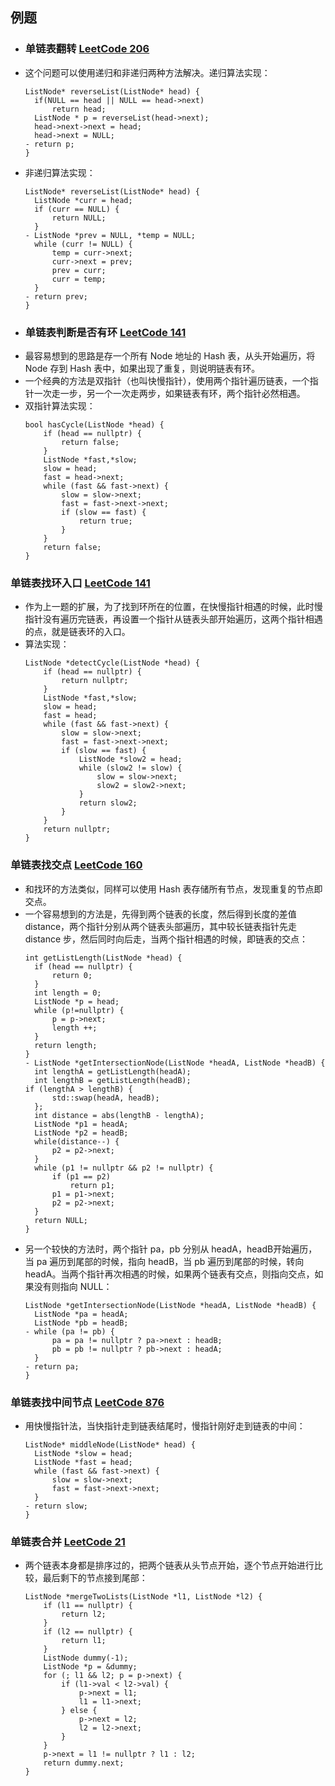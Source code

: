 ## 例题
- ### 单链表翻转 [LeetCode 206](https://leetcode.com/problems/reverse-linked-list/)
- 这个问题可以使用递归和非递归两种方法解决。递归算法实现：
  ```
  ListNode* reverseList(ListNode* head) {
    if(NULL == head || NULL == head->next)
        return head;
    ListNode * p = reverseList(head->next);
    head->next->next = head;
    head->next = NULL;
  - return p;
  } 
  ```
- 非递归算法实现：
  ```
  ListNode* reverseList(ListNode* head) {
    ListNode *curr = head;
    if (curr == NULL) {
        return NULL;
    }
  - ListNode *prev = NULL, *temp = NULL;
    while (curr != NULL) {
        temp = curr->next;
        curr->next = prev;
        prev = curr;
        curr = temp;
    }
  - return prev;
  } 
  ```
- ### 单链表判断是否有环 [LeetCode 141](https://leetcode.com/problems/linked-list-cycle/)
- 最容易想到的思路是存一个所有 Node 地址的 Hash 表，从头开始遍历，将 Node 存到 Hash 表中，如果出现了重复，则说明链表有环。
- 一个经典的方法是双指针（也叫快慢指针），使用两个指针遍历链表，一个指针一次走一步，另一个一次走两步，如果链表有环，两个指针必然相遇。
- 双指针算法实现：
  ```
  bool hasCycle(ListNode *head) {
      if (head == nullptr) {
          return false;
      }
      ListNode *fast,*slow;
      slow = head;
      fast = head->next;
      while (fast && fast->next) {
          slow = slow->next;
          fast = fast->next->next;
          if (slow == fast) {
              return true;
          }
      }
      return false;
  } 
  ```
### 单链表找环入口 [LeetCode 141](https://leetcode.com/problems/linked-list-cycle-ii/)
- 作为上一题的扩展，为了找到环所在的位置，在快慢指针相遇的时候，此时慢指针没有遍历完链表，再设置一个指针从链表头部开始遍历，这两个指针相遇的点，就是链表环的入口。
- 算法实现：
  ```
  ListNode *detectCycle(ListNode *head) {
      if (head == nullptr) {
          return nullptr;
      }
      ListNode *fast,*slow;
      slow = head;
      fast = head;
      while (fast && fast->next) {
          slow = slow->next;
          fast = fast->next->next;
          if (slow == fast) {
              ListNode *slow2 = head;
              while (slow2 != slow) {
                  slow = slow->next;
                  slow2 = slow2->next;
              }
              return slow2;
          }
      }
      return nullptr;
  } 
  ```
### 单链表找交点 [LeetCode 160](https://leetcode.com/problems/intersection-of-two-linked-lists/)
- 和找环的方法类似，同样可以使用 Hash 表存储所有节点，发现重复的节点即交点。
- 一个容易想到的方法是，先得到两个链表的长度，然后得到长度的差值 distance，两个指针分别从两个链表头部遍历，其中较长链表指针先走 distance 步，然后同时向后走，当两个指针相遇的时候，即链表的交点：
  ```
  int getListLength(ListNode *head) {
    if (head == nullptr) {
        return 0;
    }
    int length = 0;
    ListNode *p = head;
    while (p!=nullptr) {
        p = p->next;
        length ++;
    }
    return length;
  }
  - ListNode *getIntersectionNode(ListNode *headA, ListNode *headB) {
    int lengthA = getListLength(headA);
    int lengthB = getListLength(headB);
  if (lengthA > lengthB) {
        std::swap(headA, headB);
    };
    int distance = abs(lengthB - lengthA);
    ListNode *p1 = headA;
    ListNode *p2 = headB;
    while(distance--) {
        p2 = p2->next;
    }
    while (p1 != nullptr && p2 != nullptr) {
        if (p1 == p2)
            return p1;
        p1 = p1->next;
        p2 = p2->next;
    }
    return NULL;
  } 
  ```
- 另一个较快的方法时，两个指针 pa，pb 分别从 headA，headB开始遍历，当 pa 遍历到尾部的时候，指向 headB，当 pb 遍历到尾部的时候，转向 headA。当两个指针再次相遇的时候，如果两个链表有交点，则指向交点，如果没有则指向 NULL：
  ```
  ListNode *getIntersectionNode(ListNode *headA, ListNode *headB) {
    ListNode *pa = headA;
    ListNode *pb = headB;
  - while (pa != pb) {
        pa = pa != nullptr ? pa->next : headB;
        pb = pb != nullptr ? pb->next : headA;
    }
  - return pa;
  } 
  ```
### 单链表找中间节点 [LeetCode 876](https://leetcode.com/problems/middle-of-the-linked-list/)
- 用快慢指针法，当快指针走到链表结尾时，慢指针刚好走到链表的中间：
  ```
  ListNode* middleNode(ListNode* head) {
    ListNode *slow = head;
    ListNode *fast = head;
    while (fast && fast->next) {
        slow = slow->next;
        fast = fast->next->next;
    }
  - return slow;
  } 
  ```
### 单链表合并 [LeetCode 21](https://leetcode.com/problems/merge-two-sorted-lists/)
- 两个链表本身都是排序过的，把两个链表从头节点开始，逐个节点开始进行比较，最后剩下的节点接到尾部：
  ```
  ListNode *mergeTwoLists(ListNode *l1, ListNode *l2) {
      if (l1 == nullptr) {
          return l2;
      }
      if (l2 == nullptr) {
          return l1;
      }
      ListNode dummy(-1);
      ListNode *p = &dummy;
      for (; l1 && l2; p = p->next) {
          if (l1->val < l2->val) {
              p->next = l1;
              l1 = l1->next;
          } else {
              p->next = l2;
              l2 = l2->next;
          }
      }
      p->next = l1 != nullptr ? l1 : l2;
      return dummy.next;
  } 
  ```
